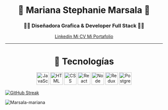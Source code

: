 <div align="center">
  
  <h1 align="center">👋 Mariana Stephanie Marsala 👋</h1>
  <h3 align="center"> 👩‍💻 Diseñadora Grafica & Developer Full Stack 👩‍💻</h3>
</div>

<div align="center">
<a href="www.linkedin.com/in/marianamarsala"> Linkedin </a>
<a href="https://acrobat.adobe.com/link/review?uri=urn:aaid:scds:US:5fa3d09e-ee40-30f3-99da-34ca3f31de21"> Mi CV </a>
<a href=""> Mi Portafolio </a>
</div>

---
 <div align="center">
  <h1> 🔨 Tecnologías </h1>
  <div>
    <img
      src="https://www.svgrepo.com/show/303206/javascript-logo.svg"
      title="JavaScript"
      width="40"
      heigth="40"
    />
    <img
      src="https://img2.freepng.es/20181212/cvz/kisspng-html5-computer-icons-logo-image-vector-graphics-5c10a6d685c3d5.4014481815445951585479.jpg"
      title="HTML"
      width="40"
      heigth="40"
    />
       <img
      src="https://cdn-icons-png.flaticon.com/512/5968/5968242.png"
      title="CSS"
      width="40"
      heigth="40"
    />
        <img
      src="https://upload.wikimedia.org/wikipedia/commons/thumb/4/47/React.svg/1200px-React.svg.png"
      title="React"
      width="40"
      heigth="40"
    />
         <img
      src="https://img2.freepng.es/20180425/jrw/kisspng-node-js-javascript-web-application-express-js-comp-5ae0f84e2a4242.1423638015246930701731.jpg"
      title="Node"
      width="40"
      heigth="40"
    />
          <img
      src="https://raw.githubusercontent.com/reduxjs/redux/master/logo/logo-title-dark.png"
      title="Redux"
      width="40"
      heigth="40"
    />
           <img
      src="https://e7.pngegg.com/pngimages/738/738/png-clipart-postgresql-database-logo-application-software-computer-software-mysql-logo-blue-text.png"
      title="PostgresSQL"
      width="40"
      heigth="40"
    />
  </div>
</div>

[![GitHub Streak](http://github-readme-streak-stats.herokuapp.com?user=marsala-mariana&theme=radical&hide_border=falso&locale=es&date_format=j%2Fn%5B%2FY%5D&mode=weekly)](https://git.io/streak-stats)





![Marsala-mariana](https://github-readme-stats.vercel.app/api?username=anuraghazra&show_icons=true&theme=radical)
